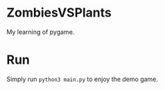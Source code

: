 # ZombiesVSPlants
My learning of pygame.
# Run
Simply run `python3 main.py` to enjoy the demo game.
